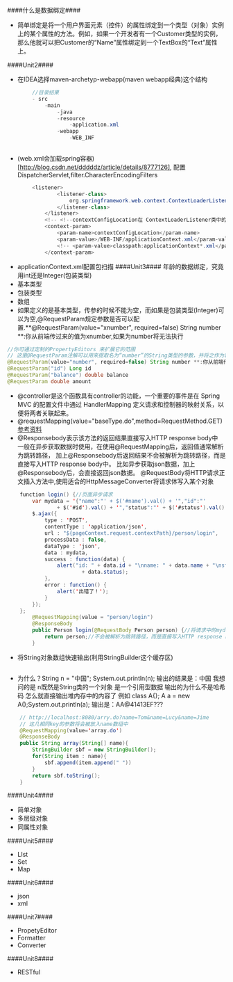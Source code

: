 ####什么是数据绑定####
- 简单绑定是将一个用户界面元素（控件）的属性绑定到一个类型（对象）实例上的某个属性的方法。例如，如果一个开发者有一个Customer类型的实例，那么他就可以把Customer的“Name”属性绑定到一个TextBox的“Text”属性上。


####Unit2####
- 在IDEA选择maven-archetyp-webapp(maven webapp经典)这个结构
```java
        //目录结果
        - src
            -main
                -java
                -resource
                    -application.xml
                -webapp
                    -WEB_INF   
        
```
- (web.xml会加载spring容器)[http://blog.csdn.net/dddddz/article/details/8777126], 配置DispatcherServlet,filter.CharacterEncodingFilters 
```java
        <listener>
                <listener-class>
                    org.springframework.web.context.ContextLoaderListener
                </listener-class>
            </listener> 
            <!-- <!--contextConfigLocation在 ContextLoaderListener类中的默认值是 /WEB-INF/applicationContext.xml--> -->
            <context-param>
                <param-name>contextConfigLocation</param-name>
                <param-value>/WEB-INF/applicationContext.xml</param-value>
                <!-- <param-value>classpath:applicationContext*.xml</param-value> -->
            </context-param>
```
- applicationContext.xml配置包扫描
####Unit3####
年龄的数据绑定，究竟用int还是Integer(包装类型)
- 基本类型
- 包装类型
- 数组
- 如果定义的是基本类型，传参的时候不能为空，而如果是包装类型(Integer)可以为空,@RequestParam规定参数是否可以配置.**@RequestParam(value="xnumber", required=false) String number **:你从前端传过来的值为xnumber,如果为number将无法执行
```java
//你可通过定制的PropertyEditors 来扩展它的范围
// 这里@RequestParam注解可以用来提取名为“number”的String类型的参数，并将之作为输入参数传入。 
@RequestParam(value="number", required=false) String number **:你从前端传过来的值为
@RequestParam("id") Long id 
@RequestParam("balance") double balance 
@RequestParam double amount
```
- @controller是这个函数具有controller的功能，一个重要的事件是在 Spring MVC 的配置文件中通过 HandlerMapping 定义请求和控制器的映射关系，以便将两者关联起来。
- @requestMapping(value="baseType.do",method=RequestMethod.GET)[参考资料](http://www.cnblogs.com/qq78292959/p/3760560.html)
- @Responsebody表示该方法的返回结果直接写入HTTP response body中
一般在异步获取数据时使用，在使用@RequestMapping后，返回值通常解析为跳转路径，
加上@Responsebody后返回结果不会被解析为跳转路径，而是直接写入HTTP response body中。
比如异步获取json数据，加上@Responsebody后，会直接返回json数据。
@RequestBody将HTTP请求正文插入方法中,使用适合的HttpMessageConverter将请求体写入某个对象
```java
    function login() {//页面异步请求
        var mydata = '{"name":"' + $('#name').val() + '","id":"'
                + $('#id').val() + '","status":"' + $('#status').val() + '"}';
        $.ajax({
            type : 'POST',
            contentType : 'application/json',
            url : "${pageContext.request.contextPath}/person/login",
            processData : false,
            dataType : 'json',
            data : mydata,
            success : function(data) {
                alert("id: " + data.id + "\nname: " + data.name + "\nstatus: "
                        + data.status);
            },
            error : function() {
                alert('出错了！');
            }
        });
    };
        @RequestMapping(value = "person/login")
        @ResponseBody
        public Person login(@RequestBody Person person) {//将请求中的mydata写入Person对象中
            return person;//不会被解析为跳转路径，而是直接写入HTTP response body中
        }
````
- 将String对象数组快速输出(利用StringBuilder这个缓存区)
```java

```
- 为什么？String n = "中国"; System.out.println(n);
输出的结果是：中国
我想问的是 n既然是String类的一个对象 是一个引用型数据 输出的为什么不是哈希码 怎么就直接输出堆内存中的内容了
例如 class A{}; A a = new A();System.out.println(a);
输出是：AA@41413EF???
```java
    // http://localhost:8080/arry.do?name=Tom&name=Lucy&name=Jime
    // 这几相同key的参数将会被放入name数组中
    @RequestMapping(value='array.do')
    @ResponseBody
    public String array(String[] name){
        StringBuilder sbf = new StringBuilder();
        for(String item : name){
            sbf.append(item.append(" "))
        }
        return sbf.toString();
    }
```

####Unit4####
- 简单对象
- 多层级对象
- 同属性对象

####Unit5####
- LIst
- Set
- Map

####Unit6####

- json
- xml

####Unit7####
- PropetyEditor
- Formatter
- Converter

####Unit8####
- RESTful